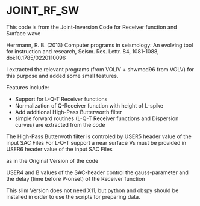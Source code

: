 
JOINT_RF_SW
===========

This code is from the Joint-Inversion Code for Receiver function and Surface wave 

Herrmann, R. B. (2013) Computer programs in seismology: 
An evolving tool for instruction and research, 
Seism. Res. Lettr. 84, 1081-1088, doi:10.1785/0220110096 


I extracted the relevant programs (from VOLIV + shwmod96 from VOLV) for this purpose and added some small features.

Features include:

* Support for L-Q-T Receiver functions
* Normalization of Q-Receiver function with height of L-spike
* Add additional High-Pass Butterworth filter
* simple forward routines (L-Q-T Receiver functions and Dispersion curves) are extracted from the code

The High-Pass Butterwoth filter is controled by USER5 header value of the input SAC Files
For L-Q-T support a near surface Vs must be provided in USER6 header value of the input SAC Files

as in the Original Version of the code

USER4 and B values of the SAC-header control the gauss-parameter and the delay (time before P-onset) of the Receiver function

This slim Version does not need X11, but python and obspy should be installed in order to use the scripts for preparing data.



